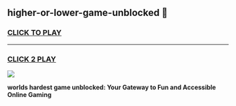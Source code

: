 
## higher-or-lower-game-unblocked 👋
<h3>
<a href="https://premium.freeplayer.one?title=higher-or-lower-game-unblocked&ref=14F">CLICK TO PLAY</a></h3>
<hr>

<h3>
<a href="https://premium.freeplayer.one?title=higher-or-lower-game-unblocked&ref=14F">CLICK 2 PLAY</a>
  
</h3>

<a href="https://premium.freeplayer.one?title=higher-or-lower-game-unblocked&ref=12F/"><img src="https://clearcache.store/games.png"></a>


**worlds hardest game unblocked: Your Gateway to Fun and Accessible Online Gaming**

